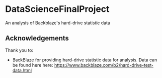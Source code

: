 # DataScienceFinalProject
An analysis of Backblaze's hard-drive statistic data

## Acknowledgements
Thank you to:
* BackBlaze for providing hard-drive statistic data for analysis. Data can be found here here: https://www.backblaze.com/b2/hard-drive-test-data.html
